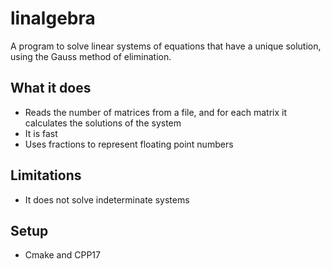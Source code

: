 # linalgebra
A program to solve linear systems of equations that have a unique solution, using the Gauss method of elimination.

## What it does
- Reads the number of matrices from a file, and for each matrix it calculates the solutions of the system
- It is fast
- Uses fractions to represent floating point numbers

## Limitations
- It does not solve indeterminate systems

## Setup
- Cmake and CPP17
